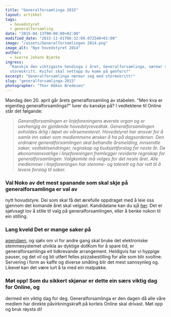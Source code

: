 ```yaml
---
title: "Generalforsamlinga 2015"
layout: artikkel
tags:
  - hovedstyret
  - generalforsamling
date: "2015-04-13T00:00:00+02:00"
modified_date: "2015-11-01T06:32:09.072548+01:00"
image: "/assets/Generalforsamlingen 2014.png"
image_alt: "Nye hovedstyret 2014"
author:
  - Sverre Johann Bjørke
ingress:
  "Kanskje den viktigaste hendinga i året, Generalforsamlinga, nærmar seg med
  stormskritt. Kvifor skal nettopp du kome på genfors?"
excerpt: "Generalforsamlinga nærmar seg med stormskritt!"
slug: "generalforsamlinga-2015"
photographer: "Thor Håkon Bredesen"
---
```


Mandag den 20. april går årets generalforsamling av stabelen. "Men kva er
eigentleg generalforsamlinga?" lurer du kanskje på? I vedtektene til Online står
det følgande:

> _Generalforsamlingen er linjeforeningens øverste organ og er uavhengig av
> gjeldende hovedstyrevedtak. Generalforsamlingen avholdes årlig i løpet av
> vårsemesteret. Hovedstyret har ansvar for å samle inn saker som medlemmene
> ønsker å ha på dagsordenen. Den ordinære generalforsamlingen skal behandle
> årsmelding, innsendte saker, vedtektsendringer, regnskap og budsjettforslag
> for neste år. De økonomiansvarlige i linjeforeningen fremlegger reviderte
> regnskap for generalforsamlingen. Valgkomite må velges for det neste året.
> Alle medlemmer i linjeforeningen har stemme- og talerett og har rett til å
> levere forslag til saker._

### Val Noko av det mest spanande som skal skje på generalforsamlinga er val av

nytt hovudstyre. Dei som skal få det ærefulle oppdraget med å leie oss gjennom
det komande året skal velgast. Kandidatane kan du sjå
[her](https://online.ntnu.no/wiki/online/generalforsamlingen/2015/valg/). Det er
sjølvsagt lov å stille til valg på generalforsamlingen, eller å benke nokon til
ein stilling.

### Lang kveld Det er mange saker på

[agendaen](https://online.ntnu.no/wiki/online/generalforsamlingen/2015/saksliste/),
og sjølv om vi for andre gang skal bruke det elektroniske stemmesystemet utvikla
av dyktige dotKom for å spare tid, er generalforsamlinga eit tidkrevande
arrangement. Heldigvis har vi hyppige pauser, og det vil og bli utført felles
pizzabestilling for alle som blir svoltne. Servering i form av kaffe og diverse
småting blir det mest sannsynleg og. Likevel kan det være lurt å ta med ein
matpakke.

### Møt opp! Som du sikkert skjønar er dette ein særs viktig dag for Online, og

dermed ein viktig dag for deg. Generalforsamlinga er den dagen då alle våre
medlem har direkte påvirkningskraft på korleis Online skal drivast. Møt opp og
bruk røysta di!
